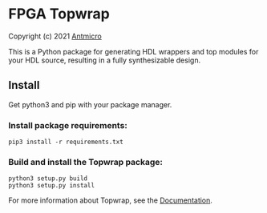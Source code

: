 # FPGA Topwrap

Copyright (c) 2021 [Antmicro](https://antmicro.com)

This is a Python package for generating HDL wrappers and top modules for your HDL source, resulting in a fully synthesizable design.

## Install

Get python3 and pip with your package manager.

### Install package requirements:

```
pip3 install -r requirements.txt
```

### Build and install the Topwrap package:

```
python3 setup.py build
python3 setup.py install
```

For more information about Topwrap, see the [Documentation](https://antmicro.github.io/topwrap/).
